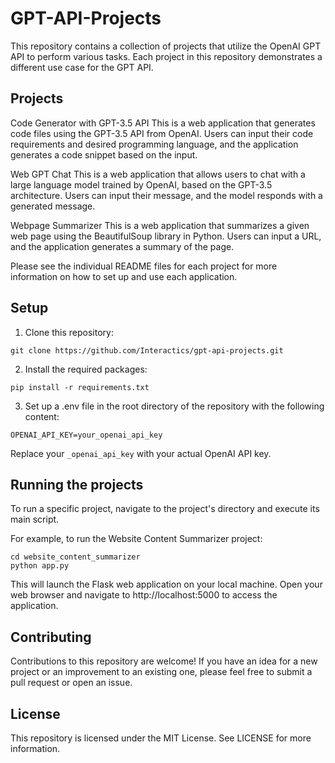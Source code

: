 # GPT-API-Projects

This repository contains a collection of projects that utilize the OpenAI GPT API to perform various tasks. Each project in this repository demonstrates a different use case for the GPT API.

## Projects

Code Generator with GPT-3.5 API
This is a web application that generates code files using the GPT-3.5 API from OpenAI. Users can input their code requirements and desired programming language, and the application generates a code snippet based on the input.

Web GPT Chat
This is a web application that allows users to chat with a large language model trained by OpenAI, based on the GPT-3.5 architecture. Users can input their message, and the model responds with a generated message.

Webpage Summarizer
This is a web application that summarizes a given web page using the BeautifulSoup library in Python. Users can input a URL, and the application generates a summary of the page.

Please see the individual README files for each project for more information on how to set up and use each application.


## Setup

1. Clone this repository:

```
git clone https://github.com/Interactics/gpt-api-projects.git
```

2. Install the required packages:
```
pip install -r requirements.txt
```

3. Set up a .env file in the root directory of the repository with the following content:

```
OPENAI_API_KEY=your_openai_api_key
```
Replace your `_openai_api_key` with your actual OpenAI API key.

## Running the projects

To run a specific project, navigate to the project's directory and execute its main script.

For example, to run the Website Content Summarizer project:

```
cd website_content_summarizer
python app.py
```

This will launch the Flask web application on your local machine. Open your web browser and navigate to http://localhost:5000 to access the application.

## Contributing

Contributions to this repository are welcome! If you have an idea for a new project or an improvement to an existing one, please feel free to submit a pull request or open an issue.

## License

This repository is licensed under the MIT License. See LICENSE for more information.
